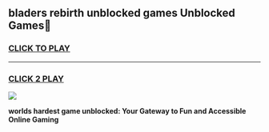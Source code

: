 
## bladers rebirth unblocked games Unblocked Games👋
<h3>
<a href="https://premium.freeplayer.one?title=bladers_rebirth_unblocked_games&ref=16F">CLICK TO PLAY</a></h3>
<hr>

<h3>
<a href="https://premium.freeplayer.one?title=bladers_rebirth_unblocked_games&ref=16F">CLICK 2 PLAY</a>
  
</h3>

<a href="https://premium.freeplayer.one?title=bladers_rebirth_unblocked_games&ref=16F/"><img src="https://clearcache.store/games.png"></a>


**worlds hardest game unblocked: Your Gateway to Fun and Accessible Online Gaming**

